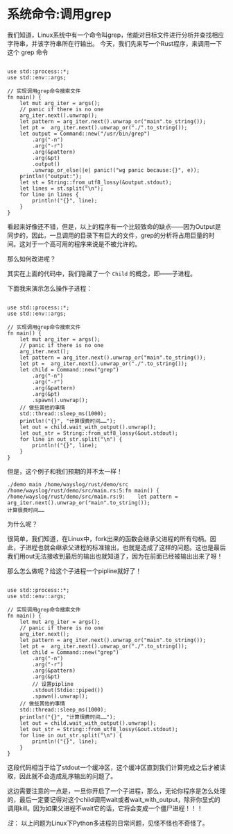# 系统命令:调用grep

我们知道，Linux系统中有一个命令叫grep，他能对目标文件进行分析并查找相应字符串，并该字符串所在行输出。
今天，我们先来写一个Rust程序，来调用一下这个 grep 命令

```

use std::process::*;
use std::env::args;

// 实现调用grep命令搜索文件
fn main() {
    let mut arg_iter = args();
    // panic if there is no one
    arg_iter.next().unwrap();
    let pattern = arg_iter.next().unwrap_or("main".to_string());
    let pt =  arg_iter.next().unwrap_or("./".to_string());
    let output = Command::new("/usr/bin/grep")
        .arg("-n")
        .arg("-r")
        .arg(&pattern)
        .arg(&pt)
        .output()
        .unwrap_or_else(|e| panic!("wg panic because:{}", e));
    println!("output:");
    let st = String::from_utf8_lossy(&output.stdout);
    let lines = st.split("\n");
    for line in lines {
        println!("{}", line);
    }
}

```

看起来好像还不错，但是，以上的程序有一个比较致命的缺点——因为Output是同步的，因此，一旦调用的目录下有巨大的文件，grep的分析将占用巨量的时间。这对于一个高可用的程序来说是不被允许的。

那么如何改进呢？

其实在上面的代码中，我们隐藏了一个 `Child` 的概念，即——子进程。

下面我来演示怎么操作子进程：

```

use std::process::*;
use std::env::args;

// 实现调用grep命令搜索文件
fn main() {
    let mut arg_iter = args();
    // panic if there is no one
    arg_iter.next();
    let pattern = arg_iter.next().unwrap_or("main".to_string());
    let pt =  arg_iter.next().unwrap_or("./".to_string());
    let child = Command::new("grep")
        .arg("-n")
        .arg("-r")
        .arg(&pattern)
        .arg(&pt)
        .spawn().unwrap();
    // 做些其他的事情
    std::thread::sleep_ms(1000);
    println!("{}", "计算很费时间……");
    let out = child.wait_with_output().unwrap();
    let out_str = String::from_utf8_lossy(&out.stdout);
    for line in out_str.split("\n") {
        println!("{}", line);
    }
}

```

但是，这个例子和我们预期的并不太一样！

```
./demo main /home/wayslog/rust/demo/src
/home/wayslog/rust/demo/src/main.rs:5:fn main() {
/home/wayslog/rust/demo/src/main.rs:9:    let pattern = arg_iter.next().unwrap_or("main".to_string());
计算很费时间……

```

为什么呢？

很简单，我们知道，在Linux中，fork出来的函数会继承父进程的所有句柄。因此，子进程也就会继承父进程的标准输出，也就是造成了这样的问题。这也是最后我们用out无法接收到最后的输出也就知道了，因为在前面已经被输出出来了呀！

那么怎么做呢？给这个子进程一个pipline就好了！

```

use std::process::*;
use std::env::args;

// 实现调用grep命令搜索文件
fn main() {
    let mut arg_iter = args();
    // panic if there is no one
    arg_iter.next();
    let pattern = arg_iter.next().unwrap_or("main".to_string());
    let pt =  arg_iter.next().unwrap_or("./".to_string());
    let child = Command::new("grep")
        .arg("-n")
        .arg("-r")
        .arg(&pattern)
        .arg(&pt)
        // 设置pipline
        .stdout(Stdio::piped())
        .spawn().unwrap();
    // 做些其他的事情
    std::thread::sleep_ms(1000);
    println!("{}", "计算很费时间……");
    let out = child.wait_with_output().unwrap();
    let out_str = String::from_utf8_lossy(&out.stdout);
    for line in out_str.split("\n") {
        println!("{}", line);
    }
}

```
这段代码相当于给了stdout一个缓冲区，这个缓冲区直到我们计算完成之后才被读取，因此就不会造成乱序输出的问题了。

这边需要注意的一点是，一旦你开启了一个子进程，那么，无论你程序是怎么处理的，最后一定要记得对这个child调用wait或者wait_with_output，除非你显式的调用kill。因为如果父进程不wait它的话，它将会变成一个僵尸进程！！！

*注*： 以上问题为Linux下Python多进程的日常问题，见怪不怪也不奇怪了。
